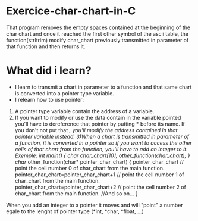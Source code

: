 # Exercice-char-chart-in-C

That program removes the empty spaces contained at the beginning of the char chart and once it reached the first other symbol of the 
ascii table, the function(strltrim) modify char_chart previously transmitted in parameter of that function and then returns it.

# What did i learn?

* I learn to transmit a chart in parameter to a function and that same chart is converted into a pointer type variable.
* I relearn how to use pointer:
1) A pointer type variable contain the address of a variable.
2) If you want to modify or use the data contain in the variable pointed you'll have to dereference that pointer by putting * before its name.
   If you don't not put that *, you'll modify the address contained in that pointer variable instead.
3)When a chart is transmitted in parameter of a function, it is converted in a pointer so if you want to access the other cells of that chart
  from the function, you'll have to add an integer to it. Exemple: 
                    int main()
                    {
                      char char_chart[10];
                      other_function(char_chart);
                    }
                    char* other_function(char* pointer_char_chart)
                    {
                        pointer_char_chart // point the cell number 0 of char_chart from the main function.
                        pointer_char_chart=pointer_char_chart+1 // point the cell number 1 of char_chart from the main function.
                        pointer_char_chart=pointer_char_chart+2 // point the cell number 2 of char_chart from the main function.
                                                                //And so on...
                    }
                    
When you add an integer to a pointer it moves and will "point" a number egale to the lenght of pointer type (*int, *char, *float, ...)
